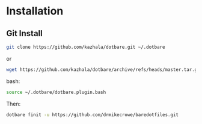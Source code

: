 # Installation

## Git Install

```sh
git clone https://github.com/kazhala/dotbare.git ~/.dotbare
```

or 

```sh
wget https://github.com/kazhala/dotbare/archive/refs/heads/master.tar.gz -qO- | tar -xz && mv dotbare-master .dotbare
```

bash:

```sh
source ~/.dotbare/dotbare.plugin.bash
```

Then:

```sh
dotbare finit -u https://github.com/drmikecrowe/baredotfiles.git
```
